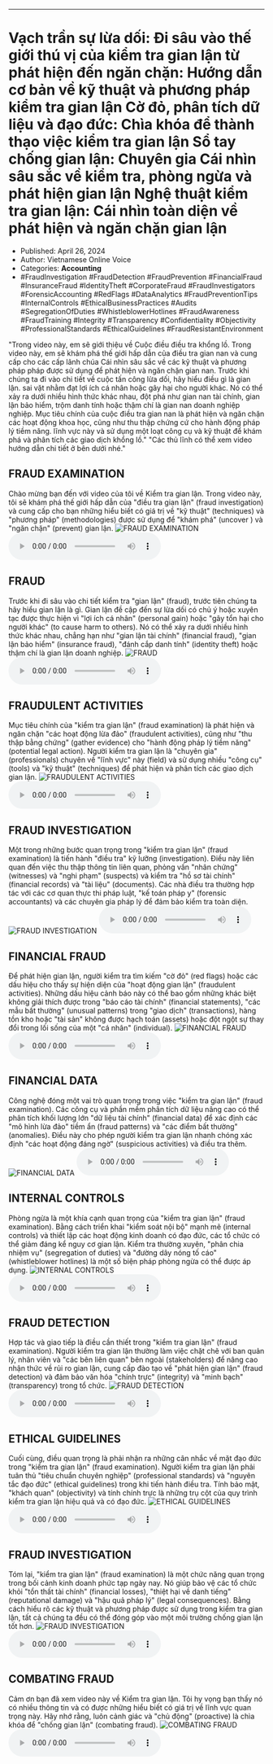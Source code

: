 
---

# Vạch trần sự lừa dối: Đi sâu vào thế giới thú vị của kiểm tra gian lận từ phát hiện đến ngăn chặn: Hướng dẫn cơ bản về kỹ thuật và phương pháp kiểm tra gian lận Cờ đỏ, phân tích dữ liệu và đạo đức: Chìa khóa để thành thạo việc kiểm tra gian lận Sổ tay chống gian lận: Chuyên gia Cái nhìn sâu sắc về kiểm tra, phòng ngừa và phát hiện gian lận Nghệ thuật kiểm tra gian lận: Cái nhìn toàn diện về phát hiện và ngăn chặn gian lận

- Published: April 26, 2024
- Author: Vietnamese Online Voice
- Categories: **Accounting**
- #FraudInvestigation #FraudDetection #FraudPrevention #FinancialFraud #InsuranceFraud #IdentityTheft #CorporateFraud #FraudInvestigators #ForensicAccounting #RedFlags #DataAnalytics #FraudPreventionTips #InternalControls #EthicalBusinessPractices #Audits #SegregationOfDuties #WhistleblowerHotlines #FraudAwareness #FraudTraining #Integrity #Transparency #Confidentiality #Objectivity #ProfessionalStandards #EthicalGuidelines #FraudResistantEnvironment

"Trong video này, em sẽ giới thiệu về Cuộc điều điều tra khổng lồ. Trong video này, em sẽ khám phá thế giới hấp dẫn của điều tra gian nan và cung cấp cho các cấp lãnh chúa Cái nhìn sâu sắc về các kỹ thuật và phương pháp pháp được sử dụng để phát hiện và ngăn chặn gian nan. Trước khi chúng ta đi vào chi tiết về cuộc tấn công lừa dối, hãy hiểu điều gì là gian lận. sai vặt nhằm đạt lợi ích cá nhân hoặc gây hại cho người khác. Nó có thể xảy ra dưới nhiều hình thức khác nhau, đột phá như gian nan tài chính, gian lận bảo hiểm, trộm danh tính hoặc thậm chí là gian nan doanh nghiệp nghiệp. Mục tiêu chính của cuộc điều tra gian nan là phát hiện và ngăn chặn các hoạt động khoa học, cũng như thu thập chứng cứ cho hành động pháp lý tiềm năng. lĩnh vực này và sử dụng một loạt công cụ và kỹ thuật để khám phá và phân tích các giao dịch khổng lồ." "Các thủ lĩnh có thể xem video hướng dẫn chi tiết ở bên dưới nhé."


## FRAUD EXAMINATION

Chào mừng bạn đến với video của tôi về Kiểm tra gian lận. Trong video này, tôi sẽ khám phá thế giới hấp dẫn của "điều tra gian lận" (fraud investigation) và cung cấp cho bạn những hiểu biết có giá trị về "kỹ thuật" (techniques) và "phương pháp" (methodologies) được sử dụng để "khám phá" (uncover ) và "ngăn chặn" (prevent) gian lận.
![FRAUD EXAMINATION](https://http-archiver-apis-production-80.schnworks.com/storage/images/transitions/2024-04-26/transition--36201149831-Montserrat-Regular-4A148C.jpg)
<audio controls>
    <source src="https://http-archiver-apis-production-80.schnworks.com/storage/audio/file-27640487968.mp3" type="audio/mpeg">
</audio>



## FRAUD

Trước khi đi sâu vào chi tiết kiểm tra "gian lận" (fraud), trước tiên chúng ta hãy hiểu gian lận là gì. Gian lận đề cập đến sự lừa dối có chủ ý hoặc xuyên tạc được thực hiện vì "lợi ích cá nhân" (personal gain) hoặc "gây tổn hại cho người khác" (to cause harm to others). Nó có thể xảy ra dưới nhiều hình thức khác nhau, chẳng hạn như "gian lận tài chính" (financial fraud), "gian lận bảo hiểm" (insurance fraud), "đánh cắp danh tính" (identity theft) hoặc thậm chí là gian lận doanh nghiệp.
![FRAUD](https://http-archiver-apis-production-80.schnworks.com/storage/images/transitions/2024-04-26/transition--7258069602-Montserrat-Regular-512DA8.jpg)
<audio controls>
    <source src="https://http-archiver-apis-production-80.schnworks.com/storage/audio/file-57687787651.mp3" type="audio/mpeg">
</audio>



## FRAUDULENT ACTIVITIES

Mục tiêu chính của "kiểm tra gian lận" (fraud examination) là phát hiện và ngăn chặn "các hoạt động lừa đảo" (fraudulent activities), cũng như "thu thập bằng chứng" (gather evidence) cho "hành động pháp lý tiềm năng" (potential legal action). Người kiểm tra gian lận là "chuyên gia" (professionals) chuyên về "lĩnh vực" này (field) và sử dụng nhiều "công cụ" (tools) và "kỹ thuật" (techniques) để phát hiện và phân tích các giao dịch gian lận.
![FRAUDULENT ACTIVITIES](https://http-archiver-apis-production-80.schnworks.com/storage/images/transitions/2024-04-26/transition--15412797981-Montserrat-Black-9C27B0.jpg)
<audio controls>
    <source src="https://http-archiver-apis-production-80.schnworks.com/storage/audio/file-23074153469.mp3" type="audio/mpeg">
</audio>



## FRAUD INVESTIGATION

Một trong những bước quan trọng trong "kiểm tra gian lận" (fraud examination) là tiến hành "điều tra" kỹ lưỡng (investigation). Điều này liên quan đến việc thu thập thông tin liên quan, phỏng vấn "nhân chứng" (witnesses) và "nghi phạm" (suspects) và kiểm tra "hồ sơ tài chính" (financial records) và "tài liệu" (documents). Các nhà điều tra thường hợp tác với các cơ quan thực thi pháp luật, "kế toán pháp y" (forensic accountants) và các chuyên gia pháp lý để đảm bảo kiểm tra toàn diện.
![FRAUD INVESTIGATION](https://http-archiver-apis-production-80.schnworks.com/storage/images/transitions/2024-04-26/transition--19661694733-Montserrat-Medium-004895.jpg)
<audio controls>
    <source src="https://http-archiver-apis-production-80.schnworks.com/storage/audio/file-8086666847.mp3" type="audio/mpeg">
</audio>



## FINANCIAL FRAUD

Để phát hiện gian lận, người kiểm tra tìm kiếm "cờ đỏ" (red flags) hoặc các dấu hiệu cho thấy sự hiện diện của "hoạt động gian lận" (fraudulent activities). Những dấu hiệu cảnh báo này có thể bao gồm những khác biệt không giải thích được trong "báo cáo tài chính" (financial statements), "các mẫu bất thường" (unusual patterns) trong "giao dịch" (transactions), hàng tồn kho hoặc "tài sản" không được hạch toán (assets) hoặc đột ngột sự thay đổi trong lối sống của một "cá nhân" (individual).
![FINANCIAL FRAUD](https://http-archiver-apis-production-80.schnworks.com/storage/images/transitions/2024-04-26/transition--20024467433-Montserrat-SemiBold-880E4F.jpg)
<audio controls>
    <source src="https://http-archiver-apis-production-80.schnworks.com/storage/audio/file-2836488991.mp3" type="audio/mpeg">
</audio>



## FINANCIAL DATA

Công nghệ đóng một vai trò quan trọng trong việc "kiểm tra gian lận" (fraud examination). Các công cụ và phần mềm phân tích dữ liệu nâng cao có thể phân tích khối lượng lớn "dữ liệu tài chính" (financial data) để xác định các "mô hình lừa đảo" tiềm ẩn (fraud patterns) và "các điểm bất thường" (anomalies). Điều này cho phép người kiểm tra gian lận nhanh chóng xác định "các hoạt động đáng ngờ" (suspicious activities) và điều tra thêm.
![FINANCIAL DATA](https://http-archiver-apis-production-80.schnworks.com/storage/images/transitions/2024-04-26/transition-11309006971-Montserrat-SemiBold-673AB7.jpg)
<audio controls>
    <source src="https://http-archiver-apis-production-80.schnworks.com/storage/audio/file-7392304431.mp3" type="audio/mpeg">
</audio>



## INTERNAL CONTROLS

Phòng ngừa là một khía cạnh quan trọng của "kiểm tra gian lận" (fraud examination). Bằng cách triển khai "kiểm soát nội bộ" mạnh mẽ (internal controls) và thiết lập các hoạt động kinh doanh có đạo đức, các tổ chức có thể giảm đáng kể nguy cơ gian lận. Kiểm tra thường xuyên, "phân chia nhiệm vụ" (segregation of duties) và "đường dây nóng tố cáo" (whistleblower hotlines) là một số biện pháp phòng ngừa có thể được áp dụng.
![INTERNAL CONTROLS](https://http-archiver-apis-production-80.schnworks.com/storage/images/transitions/2024-04-26/transition--28540671148-Montserrat-Thin-880E4F.jpg)
<audio controls>
    <source src="https://http-archiver-apis-production-80.schnworks.com/storage/audio/file-36597300832.mp3" type="audio/mpeg">
</audio>



## FRAUD DETECTION

Hợp tác và giao tiếp là điều cần thiết trong "kiểm tra gian lận" (fraud examination). Người kiểm tra gian lận thường làm việc chặt chẽ với ban quản lý, nhân viên và "các bên liên quan" bên ngoài (stakeholders) để nâng cao nhận thức về rủi ro gian lận, cung cấp đào tạo về "phát hiện gian lận" (fraud detection) và đảm bảo văn hóa "chính trực" (integrity) và "minh bạch" (transparency) trong tổ chức.
![FRAUD DETECTION](https://http-archiver-apis-production-80.schnworks.com/storage/images/transitions/2024-04-26/transition-49739988412-Montserrat-Black-7B1FA2.jpg)
<audio controls>
    <source src="https://http-archiver-apis-production-80.schnworks.com/storage/audio/file-9676831531.mp3" type="audio/mpeg">
</audio>



## ETHICAL GUIDELINES

Cuối cùng, điều quan trọng là phải nhận ra những cân nhắc về mặt đạo đức trong "kiểm tra gian lận" (fraud examination). Người kiểm tra gian lận phải tuân thủ "tiêu chuẩn chuyên nghiệp" (professional standards) và "nguyên tắc đạo đức" (ethical guidelines) trong khi tiến hành điều tra. Tính bảo mật, "khách quan" (objectivity) và tính chính trực là những trụ cột của quy trình kiểm tra gian lận hiệu quả và có đạo đức.
![ETHICAL GUIDELINES](https://http-archiver-apis-production-80.schnworks.com/storage/images/transitions/2024-04-26/transition-19391895788-Montserrat-SemiBold-512DA8.jpg)
<audio controls>
    <source src="https://http-archiver-apis-production-80.schnworks.com/storage/audio/file-11719007865.mp3" type="audio/mpeg">
</audio>



## FRAUD INVESTIGATION

Tóm lại, "kiểm tra gian lận" (fraud examination) là một chức năng quan trọng trong bối cảnh kinh doanh phức tạp ngày nay. Nó giúp bảo vệ các tổ chức khỏi "tổn thất tài chính" (financial losses), "thiệt hại về danh tiếng" (reputational damage) và "hậu quả pháp lý" (legal consequences). Bằng cách hiểu rõ các kỹ thuật và phương pháp được sử dụng trong kiểm tra gian lận, tất cả chúng ta đều có thể đóng góp vào một môi trường chống gian lận tốt hơn.
![FRAUD INVESTIGATION](https://http-archiver-apis-production-80.schnworks.com/storage/images/transitions/2024-04-26/transition-13240172452-Montserrat-ExtraBold-512DA8.jpg)
<audio controls>
    <source src="https://http-archiver-apis-production-80.schnworks.com/storage/audio/file-6686288956.mp3" type="audio/mpeg">
</audio>



## COMBATING FRAUD

Cảm ơn bạn đã xem video này về Kiểm tra gian lận. Tôi hy vọng bạn thấy nó có nhiều thông tin và có được những hiểu biết có giá trị về lĩnh vực quan trọng này. Hãy nhớ rằng, luôn cảnh giác và "chủ động" (proactive) là chìa khóa để "chống gian lận" (combating fraud).
![COMBATING FRAUD](https://http-archiver-apis-production-80.schnworks.com/storage/images/transitions/2024-04-26/transition-14373924690-Montserrat-ExtraBold-7B1FA2.jpg)
<audio controls>
    <source src="https://http-archiver-apis-production-80.schnworks.com/storage/audio/file-1342255338.mp3" type="audio/mpeg">
</audio>


